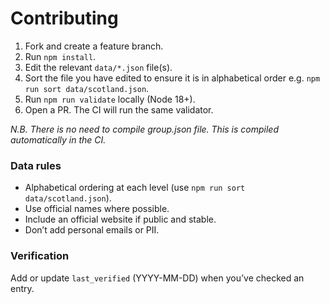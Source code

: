 # Contributing

1. Fork and create a feature branch.
2. Run `npm install`.
3. Edit the relevant `data/*.json` file(s).
4. Sort the file you have edited to ensure it is in alphabetical order e.g. `npm run sort data/scotland.json`.
5. Run `npm run validate` locally (Node 18+).
6. Open a PR. The CI will run the same validator.

*N.B. There is no need to compile group.json file. This is compiled automatically in the CI.*

### Data rules
- Alphabetical ordering at each level (use `npm run sort data/scotland.json`).
- Use official names where possible.
- Include an official website if public and stable.
- Don’t add personal emails or PII.

### Verification
Add or update `last_verified` (YYYY-MM-DD) when you’ve checked an entry.
